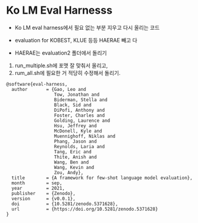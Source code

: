 # Ko LM Eval Harnesss

- Ko LM eval harness에서 필요 없는 부분 지우고 다시 올리는 코드

- evaluation for KOBEST, KLUE 등등 HAERAE 빼고 다
- HAERAE는 evaluation2 폴더에서 돌리기

1. run_multiple.sh에 포맷 잘 맞춰서 올리고, 
2. rum_all.sh에 필요한 거 적당히 수정해서 돌리기.

```
@software{eval-harness,
  author       = {Gao, Leo and
                  Tow, Jonathan and
                  Biderman, Stella and
                  Black, Sid and
                  DiPofi, Anthony and
                  Foster, Charles and
                  Golding, Laurence and
                  Hsu, Jeffrey and
                  McDonell, Kyle and
                  Muennighoff, Niklas and
                  Phang, Jason and
                  Reynolds, Laria and
                  Tang, Eric and
                  Thite, Anish and
                  Wang, Ben and
                  Wang, Kevin and
                  Zou, Andy},
  title        = {A framework for few-shot language model evaluation},
  month        = sep,
  year         = 2021,
  publisher    = {Zenodo},
  version      = {v0.0.1},
  doi          = {10.5281/zenodo.5371628},
  url          = {https://doi.org/10.5281/zenodo.5371628}
}
```
